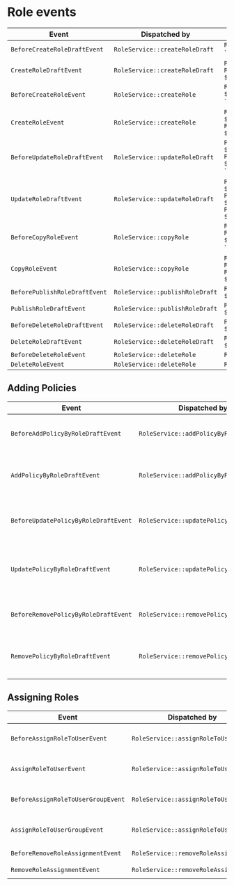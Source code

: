# Role events

| Event | Dispatched by | Properties |
|---|---|---|
|`BeforeCreateRoleDraftEvent`|`RoleService::createRoleDraft`|`Role $role`</br>`RoleDraft|null $roleDraft`|
|`CreateRoleDraftEvent`|`RoleService::createRoleDraft`|`Role $role`</br>`RoleDraft $roleDraft`|
|`BeforeCreateRoleEvent`|`RoleService::createRole`|`RoleCreateStruct $roleCreateStruct`</br>`RoleDraft|null $roleDraft`|
|`CreateRoleEvent`|`RoleService::createRole`|`RoleCreateStruct $roleCreateStruct`</br>`RoleDraft $roleDraft`|
|`BeforeUpdateRoleDraftEvent`|`RoleService::updateRoleDraft`|`RoleDraft $roleDraft`</br>`RoleUpdateStruct $roleUpdateStruct`</br>`RoleDraft|null $updatedRoleDraft`|
|`UpdateRoleDraftEvent`|`RoleService::updateRoleDraft`|`RoleDraft $roleDraft`</br>`RoleUpdateStruct $roleUpdateStruct`</br>`RoleDraft $updatedRoleDraft`|
|`BeforeCopyRoleEvent`|`RoleService::copyRole`|`Role $role`</br>`RoleCopyStruct $roleCopyStruct`</br>`Role|null $copiedRole`|
|`CopyRoleEvent`|`RoleService::copyRole`|`Role $copiedRole`</br>`Role $role`</br>`RoleCopyStruct $roleCopyStruct`|
|`BeforePublishRoleDraftEvent`|`RoleService::publishRoleDraft`|`RoleDraft $roleDraft`|
|`PublishRoleDraftEvent`|`RoleService::publishRoleDraft`|`RoleDraft $roleDraft`|
|`BeforeDeleteRoleDraftEvent`|`RoleService::deleteRoleDraft`|`RoleDraft $roleDraft`|
|`DeleteRoleDraftEvent`|`RoleService::deleteRoleDraft`|`RoleDraft $roleDraft`|
|`BeforeDeleteRoleEvent`|`RoleService::deleteRole`|`Role $role`|
|`DeleteRoleEvent`|`RoleService::deleteRole`|`Role $role`|

## Adding Policies

| Event | Dispatched by | Properties |
|---|---|---|
|`BeforeAddPolicyByRoleDraftEvent`|`RoleService::addPolicyByRoleDraft`|`RoleDraft $roleDraft`</br>`PolicyCreateStruct $policyCreateStruct`</br>`RoleDraft|null $updatedRoleDraft`|
|`AddPolicyByRoleDraftEvent`|`RoleService::addPolicyByRoleDraft`|`RoleDraft $roleDraft`</br>`PolicyCreateStruct $policyCreateStruct`</br>`private $updatedRoleDraft`|
|`BeforeUpdatePolicyByRoleDraftEvent`|`RoleService::updatePolicyByRoleDraft`|`RoleDraft $roleDraft`</br>`PolicyDraft $policy`</br>`PolicyUpdateStruct $policyUpdateStruct`</br>`PolicyDraft|null $updatedPolicyDraft`|
|`UpdatePolicyByRoleDraftEvent`|`RoleService::updatePolicyByRoleDraft`|`RoleDraft $roleDraft`</br>`PolicyDraft $policy`</br>`PolicyUpdateStruct $policyUpdateStruct`</br>`PolicyDraft $updatedPolicyDraft`|
|`BeforeRemovePolicyByRoleDraftEvent`|`RoleService::removePolicyByRoleDraft`|`RoleDraft $roleDraft`</br>`PolicyDraft $policyDraft`</br>`RoleDraft|null $updatedRoleDraft`|
|`RemovePolicyByRoleDraftEvent`|`RoleService::removePolicyByRoleDraft`|`RoleDraft $roleDraft`</br>`PolicyDraft $policyDraft`</br>`RoleDraft $updatedRoleDraft`|

## Assigning Roles

| Event | Dispatched by | Properties |
|---|---|---|
|`BeforeAssignRoleToUserEvent`|`RoleService::assignRoleToUser`|`Role $role`</br>`User $user`</br>`Limitation\RoleLimitation $roleLimitation`|
|`AssignRoleToUserEvent`|`RoleService::assignRoleToUser`|`Role $role`</br>`User $user`</br>`Limitation\RoleLimitation $roleLimitation`|
|`BeforeAssignRoleToUserGroupEvent`|`RoleService::assignRoleToUserGroup`|`Role $role`</br>`UserGroup $userGroup`</br>`Limitation\RoleLimitation $roleLimitation`|
|`AssignRoleToUserGroupEvent`|`RoleService::assignRoleToUserGroup`|`Role $role`</br>`UserGroup $userGroup`</br>`Limitation\RoleLimitation $roleLimitation`|
|`BeforeRemoveRoleAssignmentEvent`|`RoleService::removeRoleAssignment`|`RoleAssignment $roleAssignment`|
|`RemoveRoleAssignmentEvent`|`RoleService::removeRoleAssignment`|`RoleAssignment $roleAssignment`|
